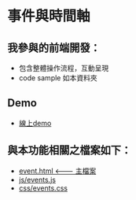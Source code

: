 # 事件與時間軸

## 我參與的前端開發：

- 包含整體操作流程，互動呈現
- code sample 如本資料夾

## Demo
- [線上demo](https://jillyz.github.io/Work/Event_Timeline/event.html)

## 與本功能相關之檔案如下：

- [event.html  <--- 主檔案](https://github.com/jillyz/jillyz.github.io/blob/master/Work/Event_Timeline/event.html)
- [js/events.js](https://github.com/jillyz/jillyz.github.io/blob/master/Work/Event_Timeline/js/events.js)
- [css/events.css](https://github.com/jillyz/jillyz.github.io/blob/master/Work/Event_Timeline/css/events.css)



